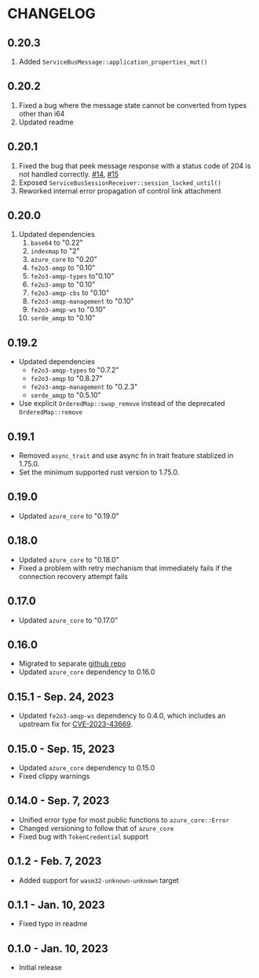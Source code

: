 # CHANGELOG

## 0.20.3

1. Added `ServiceBusMessage::application_properties_mut()`

## 0.20.2

1. Fixed a bug where the message state cannot be converted from types other than i64
2. Updated readme

## 0.20.1

1. Fixed the bug that peek message response with a status code of 204 is not handled correctly.
   [#14](https://github.com/minghuaw/azservicebus/issues/14),
   [#15](https://github.com/minghuaw/azservicebus/issues/15)
2. Exposed `ServiceBusSessionReceiver::session_locked_until()`
3. Reworked internal error propagation of control link attachment

## 0.20.0

1. Updated dependencies
   1. `base64` to "0.22"
   2. `indexmap` to "2"
   3. `azure_core` to "0.20"
   4. `fe2o3-amqp` to "0.10"
   5. `fe2o3-amqp-types` to"0.10"
   6. `fe2o3-amqp` to "0.10"
   7. `fe2o3-amqp-cbs` to "0.10"
   8. `fe2o3-amqp-management` to "0.10"
   9. `fe2o3-amqp-ws` to "0.10"
   10. `serde_amqp` to "0.10"

## 0.19.2

- Updated dependencies
  - `fe2o3-amqp-types` to "0.7.2"
  - `fe2o3-amqp` to "0.8.27"
  - `fe2o3-amqp-management` to "0.2.3"
  - `serde_amqp` to "0.5.10"
- Use explicit `OrderedMap::swap_remove` instead of the deprecated `OrderedMap::remove`

## 0.19.1

- Removed `async_trait` and use async fn in trait feature stablized in 1.75.0.
- Set the minimum supported rust version to 1.75.0.

## 0.19.0

- Updated `azure_core` to "0.19.0"

## 0.18.0

- Updated `azure_core` to "0.18.0"
- Fixed a problem with retry mechanism that immediately fails if the connection recovery attempt
  fails

## 0.17.0

- Updated `azure_core` to "0.17.0"

## 0.16.0

- Migrated to separate [github repo](https://github.com/minghuaw/azservicebus)
- Updated `azure_core` dependency to 0.16.0

## 0.15.1 - Sep. 24, 2023

- Updated `fe2o3-amqp-ws` dependency to 0.4.0, which includes an upstream fix for [CVE-2023-43669](https://github.com/snapview/tungstenite-rs/pull/379).

## 0.15.0 - Sep. 15, 2023

- Updated `azure_core` dependency to 0.15.0
- Fixed clippy warnings

## 0.14.0 - Sep. 7, 2023

- Unified error type for most public functions to `azure_core::Error`
- Changed versioning to follow that of `azure_core`
- Fixed bug with `TokenCredential` support

## 0.1.2 - Feb. 7, 2023

- Added support for `wasm32-unknown-unknown` target

## 0.1.1 - Jan. 10, 2023

- Fixed typo in readme

## 0.1.0 - Jan. 10, 2023

- Initial release
